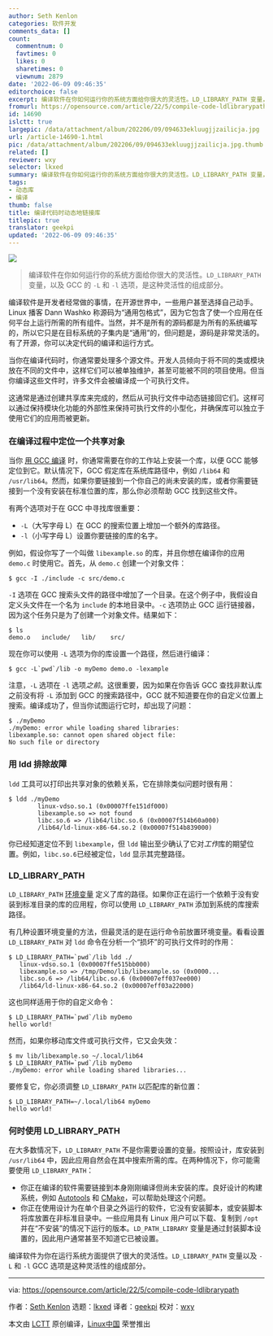 ```yaml
---
author: Seth Kenlon
categories: 软件开发
comments_data: []
count:
  commentnum: 0
  favtimes: 0
  likes: 0
  sharetimes: 0
  viewnum: 2879
date: '2022-06-09 09:46:35'
editorchoice: false
excerpt: 编译软件在你如何运行你的系统方面给你很大的灵活性。LD_LIBRARY_PATH 变量，以及 GCC 的 -L 和 -l 选项，是这种灵活性的组成部分。
fromurl: https://opensource.com/article/22/5/compile-code-ldlibrarypath
id: 14690
islctt: true
largepic: /data/attachment/album/202206/09/094633ekluugjjzailicja.jpg
url: /article-14690-1.html
pic: /data/attachment/album/202206/09/094633ekluugjjzailicja.jpg.thumb.jpg
related: []
reviewer: wxy
selector: lkxed
summary: 编译软件在你如何运行你的系统方面给你很大的灵活性。LD_LIBRARY_PATH 变量，以及 GCC 的 -L 和 -l 选项，是这种灵活性的组成部分。
tags:
- 动态库
- 编译
thumb: false
title: 编译代码时动态地链接库
titlepic: true
translator: geekpi
updated: '2022-06-09 09:46:35'
---
```


![](/data/attachment/album/202206/09/094633ekluugjjzailicja.jpg)



> 
> 编译软件在你如何运行你的系统方面给你很大的灵活性。`LD_LIBRARY_PATH` 变量，以及 GCC 的 `-L` 和 `-l` 选项，是这种灵活性的组成部分。
> 
> 
> 


编译软件是开发者经常做的事情，在开源世界中，一些用户甚至选择自己动手。Linux 播客 Dann Washko 称源码为“通用包格式”，因为它包含了使一个应用在任何平台上运行所需的所有组件。当然，并不是所有的源码都是为所有的系统编写的，所以它只是在目标系统的子集内是“通用”的，但问题是，源码是非常灵活的。有了开源，你可以决定代码的编译和运行方式。


当你在编译代码时，你通常要处理多个源文件。开发人员倾向于将不同的类或模块放在不同的文件中，这样它们可以被单独维护，甚至可能被不同的项目使用。但当你编译这些文件时，许多文件会被编译成一个可执行文件。


这通常是通过创建共享库来完成的，然后从可执行文件中动态链接回它们。这样可以通过保持模块化功能的外部性来保持可执行文件的小型化，并确保库可以独立于使用它们的应用而被更新。


### 在编译过程中定位一个共享对象


当你 [用 GCC 编译](https://opensource.com/article/22/5/what-happens-behind-scenes-during-gcc-compilation-c-programs) 时，你通常需要在你的工作站上安装一个库，以便 GCC 能够定位到它。默认情况下，GCC 假定库在系统库路径中，例如 `/lib64` 和 `/usr/lib64`。然而，如果你要链接到一个你自己的尚未安装的库，或者你需要链接到一个没有安装在标准位置的库，那么你必须帮助 GCC 找到这些文件。


有两个选项对于在 GCC 中寻找库很重要：


* `-L`（大写字母 L）在 GCC 的搜索位置上增加一个额外的库路径。
* `-l`（小写字母 L）设置你要链接的库的名字。


例如，假设你写了一个叫做 `libexample.so` 的库，并且你想在编译你的应用 `demo.c` 时使用它。首先，从 `demo.c` 创建一个对象文件：



```
$ gcc -I ./include -c src/demo.c

```

`-I` 选项在 GCC 搜索头文件的路径中增加了一个目录。在这个例子中，我假设自定义头文件在一个名为 `include` 的本地目录中。`-c` 选项防止 GCC 运行链接器，因为这个任务只是为了创建一个对象文件。结果如下：



```
$ ls
demo.o   include/   lib/    src/

```

现在你可以使用 `-L` 选项为你的库设置一个路径，然后进行编译：



```
$ gcc -L`pwd`/lib -o myDemo demo.o -lexample

```

注意，`-L` 选项在 `-l` 选项*之前*。这很重要，因为如果在你告诉 GCC 查找非默认库之前没有将 `-L` 添加到 GCC 的搜索路径中，GCC 就不知道要在你的自定义位置上搜索。编译成功了，但当你试图运行它时，却出现了问题：



```
$ ./myDemo
./myDemo: error while loading shared libraries:
libexample.so: cannot open shared object file:
No such file or directory

```

### 用 ldd 排除故障


`ldd` 工具可以打印出共享对象的依赖关系，它在排除类似问题时很有用：



```
$ ldd ./myDemo
        linux-vdso.so.1 (0x00007ffe151df000)
        libexample.so => not found
        libc.so.6 => /lib64/libc.so.6 (0x00007f514b60a000)
        /lib64/ld-linux-x86-64.so.2 (0x00007f514b839000)

```

你已经知道定位不到 `libexample`，但 `ldd` 输出至少确认了它对*工作*库的期望位置。例如，`libc.so.6`已经被定位，`ldd` 显示其完整路径。


### LD\_LIBRARY\_PATH


`LD_LIBRARY_PATH` [环境变量](https://opensource.com/article/19/8/what-are-environment-variables) 定义了库的路径。如果你正在运行一个依赖于没有安装到标准目录的库的应用程，你可以使用 `LD_LIBRARY_PATH` 添加到系统的库搜索路径。


有几种设置环境变量的方法，但最灵活的是在运行命令前放置环境变量。看看设置 `LD_LIBRARY_PATH` 对 `ldd` 命令在分析一个“损坏”的可执行文件时的作用：



```
$ LD_LIBRARY_PATH=`pwd`/lib ldd ./
   linux-vdso.so.1 (0x00007ffe515bb000)
   libexample.so => /tmp/Demo/lib/libexample.so (0x0000...
   libc.so.6 => /lib64/libc.so.6 (0x00007eff037ee000)
   /lib64/ld-linux-x86-64.so.2 (0x00007eff03a22000)

```

这也同样适用于你的自定义命令：



```
$ LD_LIBRARY_PATH=`pwd`/lib myDemo
hello world!

```

然而，如果你移动库文件或可执行文件，它又会失效：



```
$ mv lib/libexample.so ~/.local/lib64
$ LD_LIBRARY_PATH=`pwd`/lib myDemo
./myDemo: error while loading shared libraries...

```

要修复它，你必须调整 `LD_LIBRARY_PATH` 以匹配库的新位置：



```
$ LD_LIBRARY_PATH=~/.local/lib64 myDemo
hello world!

```

### 何时使用 LD\_LIBRARY\_PATH


在大多数情况下，`LD_LIBRARY_PATH` 不是你需要设置的变量。按照设计，库安装到 `/usr/lib64` 中，因此应用自然会在其中搜索所需的库。在两种情况下，你可能需要使用 `LD_LIBRARY_PATH`：


* 你正在编译的软件需要链接到本身刚刚编译但尚未安装的库。良好设计的构建系统，例如 [Autotools](https://opensource.com/article/19/7/introduction-gnu-autotools) 和 [CMake](https://opensource.com/article/21/5/cmake)，可以帮助处理这个问题。
* 你正在使用设计为在单个目录之外运行的软件，它没有安装脚本，或安装脚本将库放置在非标准目录中。一些应用具有 Linux 用户可以下载、复制到 `/opt` 并在“不安装”的情况下运行的版本。`LD_PATH_LIBRARY` 变量是通过封装脚本设置的，因此用户通常甚至不知道它已被设置。


编译软件为你在运行系统方面提供了很大的灵活性。`LD_LIBRARY_PATH` 变量以及 `-L` 和 `-l` GCC 选项是这种灵活性的组成部分。




---


via: <https://opensource.com/article/22/5/compile-code-ldlibrarypath>


作者：[Seth Kenlon](https://opensource.com/users/seth) 选题：[lkxed](https://github.com/lkxed) 译者：[geekpi](https://github.com/geekpi) 校对：[wxy](https://github.com/wxy)


本文由 [LCTT](https://github.com/LCTT/TranslateProject) 原创编译，[Linux中国](https://linux.cn/) 荣誉推出